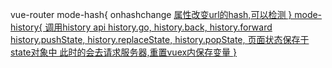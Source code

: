 vue-router
mode-hash{
	onhashchange
	<a href>属性改变url的hash,可以检测
}
mode-history{
	调用history api
	history.go, history.back, history.forward
	history.pushState, history.replaceState, history.popState,
	页面状态保存于state对象中
	此时的<a href>会去请求服务器,重置vuex内保存变量
}